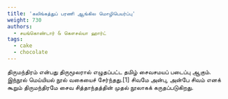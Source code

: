 ```yaml
---
title: 'கலிங்கத்துப் பரணி ஆங்கில மொழிபெயர்ப்பு'
weight: 730
authors:
  - சயங்கொண்டார் & கௌசல்யா ஹார்ட்
tags:
  - cake
  - chocolate
---
```


திருமந்திரம் என்பது திருமூலரால் எழுதப்பட்ட தமிழ் சைவசமயப் படைப்பு ஆகும். இந்நூல் மெய்யியல் நூல் வகையைச் சேர்ந்தது.[1] சிவமே அன்பு, அன்பே சிவம் எனக் கூறும் திருமந்திரமே சைவ சித்தாந்தத்தின் முதல் நூலாகக் கருதப்படுகிறது.